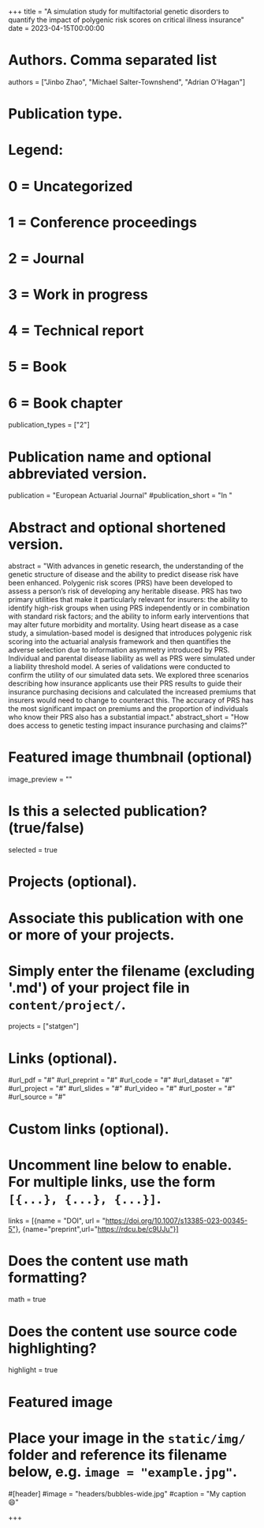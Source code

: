 +++
title = "A simulation study for multifactorial genetic disorders to quantify the impact of polygenic risk scores on critical illness insurance"
date = 2023-04-15T00:00:00

# Authors. Comma separated list
authors = ["Jinbo Zhao", "Michael Salter-Townshend", "Adrian O'Hagan"]

# Publication type.
# Legend:
# 0 = Uncategorized
# 1 = Conference proceedings
# 2 = Journal
# 3 = Work in progress
# 4 = Technical report
# 5 = Book
# 6 = Book chapter
publication_types = ["2"]

# Publication name and optional abbreviated version.
publication = "European Actuarial Journal"
#publication_short = "In "

# Abstract and optional shortened version.
abstract = "With advances in genetic research, the understanding of the genetic structure of disease and the ability to predict disease risk have been enhanced. Polygenic risk scores (PRS) have been developed to assess a person’s risk of developing any heritable disease. PRS has two primary utilities that make it particularly relevant for insurers: the ability to identify high-risk groups when using PRS independently or in combination with standard risk factors; and the ability to inform early interventions that may alter future morbidity and mortality. Using heart disease as a case study, a simulation-based model is designed that introduces polygenic risk scoring into the actuarial analysis framework and then quantifies the adverse selection due to information asymmetry introduced by PRS. Individual and parental disease liability as well as PRS were simulated under a liability threshold model. A series of validations were conducted to confirm the utility of our simulated data sets. We explored three scenarios describing how insurance applicants use their PRS results to guide their insurance purchasing decisions and calculated the increased premiums that insurers would need to change to counteract this. The accuracy of PRS has the most significant impact on premiums and the proportion of individuals who know their PRS also has a substantial impact."
abstract_short = "How does access to genetic testing impact insurance purchasing and claims?"

# Featured image thumbnail (optional)
image_preview = ""

# Is this a selected publication? (true/false)
selected = true 

# Projects (optional).
#   Associate this publication with one or more of your projects.
#   Simply enter the filename (excluding '.md') of your project file in `content/project/`.
projects = ["statgen"]

# Links (optional).
#url_pdf = "#"
#url_preprint = "#"
#url_code = "#"
#url_dataset = "#"
#url_project = "#"
#url_slides = "#"
#url_video = "#"
#url_poster = "#"
#url_source = "#"

# Custom links (optional).
#   Uncomment line below to enable. For multiple links, use the form `[{...}, {...}, {...}]`.
links = [{name = "DOI", url = "https://doi.org/10.1007/s13385-023-00345-5"},
{name="preprint",url="https://rdcu.be/c9UJu"}]

# Does the content use math formatting?
math = true

# Does the content use source code highlighting?
highlight = true

# Featured image
# Place your image in the `static/img/` folder and reference its filename below, e.g. `image = "example.jpg"`.
#[header]
#image = "headers/bubbles-wide.jpg"
#caption = "My caption :smile:"

+++

